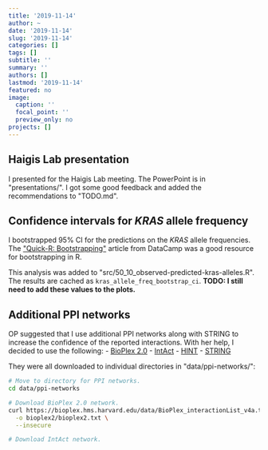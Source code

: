 ```yaml
---
title: '2019-11-14'
author: ~
date: '2019-11-14'
slug: '2019-11-14'
categories: []
tags: []
subtitle: ''
summary: ''
authors: []
lastmod: '2019-11-14'
featured: no
image:
  caption: ''
  focal_point: ''
  preview_only: no
projects: []
---
```



## Haigis Lab presentation

I presented for the Haigis Lab meeting.
The PowerPoint is in "presentations/".
I got some good feedback and added the recommendations to "TODO.md".

## Confidence intervals for *KRAS* allele frequency

I bootstrapped 95% CI for the predictions on the *KRAS* allele frequencies.
The ["Quick-R: Bootstrapping"](https://www.statmethods.net/advstats/bootstrapping.html) article from DataCamp was a good resource for bootstrapping in R.

This analysis was added to "src/50_10_observed-predicted-kras-alleles.R".
The results are cached as `kras_allele_freq_bootstrap_ci`.
**TODO: I still need to add these values to the plots.**

## Additional PPI networks

OP suggested that I use additional PPI networks along with STRING to increase the confidence of the reported interactions.
With her help, I decided to use the following:
    - [BioPlex 2.0](https://bioplex.hms.harvard.edu/index.php)
    - [IntAct](https://www.ebi.ac.uk/intact/)
    - [HINT](http://hint.yulab.org)
    - [STRING](https://string-db.org)

They were all downloaded to individual directories in "data/ppi-networks/":

```bash
# Move to directory for PPI networks.
cd data/ppi-networks

# Download BioPlex 2.0 network.
curl https://bioplex.hms.harvard.edu/data/BioPlex_interactionList_v4a.tsv \
  -o bioplex2/bioplex2.txt \
  --insecure

# Download IntAct network.

```